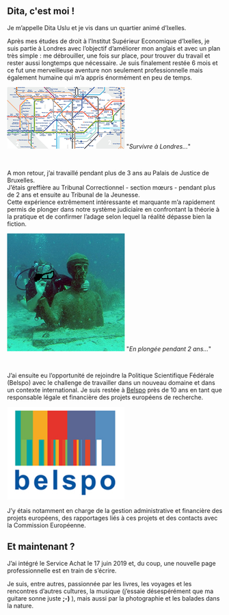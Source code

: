 <link rel="stylesheet" href="S2.css">
<link rel="stylesheet" href="foghorn2.css">

## Dita, c'est moi ! 

Je m’appelle Dita Uslu et je vis dans un quartier animé d’Ixelles.

Après mes études de droit à l’Institut Supérieur Economique d’Ixelles, je suis partie à Londres avec l’objectif d’améliorer mon anglais et avec un plan très simple : me débrouiller, une fois sur place, pour trouver du travail et rester aussi longtemps que nécessaire. Je suis finalement restée 6 mois et ce fut une merveilleuse aventure non seulement professionnelle mais également humaine qui m’a appris énormément en peu de temps.

![](metro_Londres.png) "*Survivre à Londres...*"

&nbsp;

A mon retour, j’ai travaillé pendant plus de 3 ans au Palais de Justice de Bruxelles.  
J’étais greffière au Tribunal Correctionnel - section m&oelig;urs - pendant plus de 2 ans et ensuite au Tribunal de la Jeunesse.  
Cette expérience extrêmement intéressante et marquante m’a rapidement permis de plonger dans notre système judiciaire en confrontant la théorie à la pratique et de confirmer l’adage selon lequel la réalité dépasse bien la fiction.

![](plongee.png) "*En plongée pendant 2 ans...*"

&nbsp; 

J’ai ensuite eu l’opportunité de rejoindre la Politique Scientifique Fédérale (Belspo) avec le challenge de travailler dans un nouveau domaine et dans un contexte international. Je suis restée à [Belspo](https://www.belspo.be/) près de 10 ans en tant que responsable légale et financière des projets européens de recherche.  

![](belspo.png)

J’y étais notamment en charge de la gestion administrative et financière des projets européens, des rapportages liés à ces projets et des contacts avec la Commission Européenne.

## Et maintenant ?

J’ai intégré le Service Achat le 17 juin 2019 et, du coup, une nouvelle page professionnelle est en train de s’écrire.

Je suis, entre autres, passionnée par les livres, les voyages et les rencontres d’autres cultures, la musique (j’essaie désespérément que ma guitare sonne juste **;-)** ), mais aussi par la photographie et les balades dans la nature.

